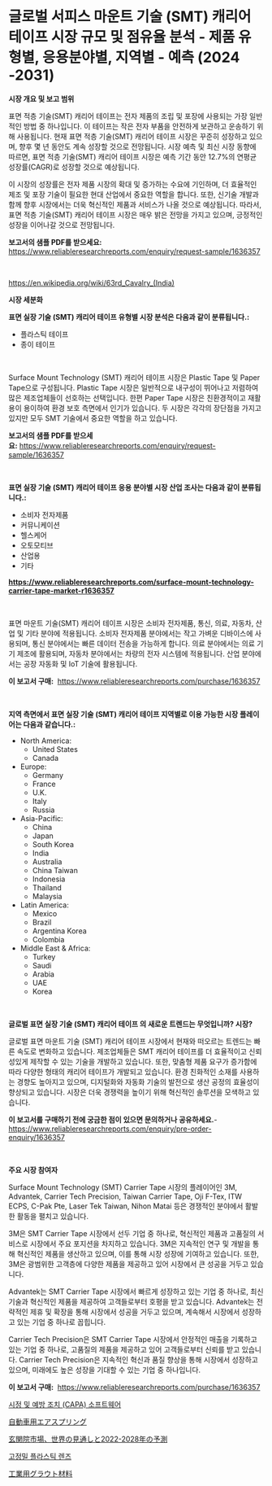 <p><h1>글로벌 서피스 마운트 기술 (SMT) 캐리어 테이프 시장 규모 및 점유율 분석 - 제품 유형별, 응용분야별, 지역별 - 예측 (2024 -2031)</h1></p><p><strong>시장 개요 및 보고 범위</strong></p>
<p><p>표면 적층 기술(SMT) 캐리어 테이프는 전자 제품의 조립 및 포장에 사용되는 가장 일반적인 방법 중 하나입니다. 이 테이프는 작은 전자 부품을 안전하게 보관하고 운송하기 위해 사용됩니다. 현재 표면 적층 기술(SMT) 캐리어 테이프 시장은 꾸준히 성장하고 있으며, 향후 몇 년 동안도 계속 성장할 것으로 전망됩니다. 시장 예측 및 최신 시장 동향에 따르면, 표면 적층 기술(SMT) 캐리어 테이프 시장은 예측 기간 동안 12.7%의 연평균 성장률(CAGR)로 성장할 것으로 예상됩니다. </p><p>이 시장의 성장률은 전자 제품 시장의 확대 및 증가하는 수요에 기인하며, 더 효율적인 제조 및 포장 기술이 필요한 현대 산업에서 중요한 역할을 합니다. 또한, 신기술 개발과 함께 향후 시장에서는 더욱 혁신적인 제품과 서비스가 나올 것으로 예상됩니다. 따라서, 표면 적층 기술(SMT) 캐리어 테이프 시장은 매우 밝은 전망을 가지고 있으며, 긍정적인 성장을 이어나갈 것으로 전망됩니다.</p></p>
<p><strong>보고서의 샘플 PDF를 받으세요:</strong> <a href="https://www.reliableresearchreports.com/enquiry/request-sample/1636357">https://www.reliableresearchreports.com/enquiry/request-sample/1636357</a></p>
<p>&nbsp;</p>
<p><a href="https://en.wikipedia.org/wiki/63rd_Cavalry_(India)">https://en.wikipedia.org/wiki/63rd_Cavalry_(India)</a></p>
<p><strong>시장 세분화</strong></p>
<p><strong>표면 실장 기술 (SMT) 캐리어 테이프 유형별 시장 분석은 다음과 같이 분류됩니다.:</strong></p>
<p><ul><li>플라스틱 테이프</li><li>종이 테이프</li></ul></p>
<p>&nbsp;</p>
<p><p>Surface Mount Technology (SMT) 캐리어 테이프 시장은 Plastic Tape 및 Paper Tape으로 구성됩니다. Plastic Tape 시장은 일반적으로 내구성이 뛰어나고 저렴하여 많은 제조업체들이 선호하는 선택입니다. 한편 Paper Tape 시장은 친환경적이고 재활용이 용이하여 환경 보호 측면에서 인기가 있습니다. 두 시장은 각각의 장단점을 가지고 있지만 모두 SMT 기술에서 중요한 역할을 하고 있습니다.</p></p>
<p><strong>보고서의 샘플 PDF를 받으세요:</strong>&nbsp;<a href="https://www.reliableresearchreports.com/enquiry/request-sample/1636357">https://www.reliableresearchreports.com/enquiry/request-sample/1636357</a></p>
<p>&nbsp;</p>
<p><strong> 표면 실장 기술 (SMT) 캐리어 테이프 응용 분야별 시장 산업 조사는 다음과 같이 분류됩니다.:</strong></p>
<p><ul><li>소비자 전자제품</li><li>커뮤니케이션</li><li>헬스케어</li><li>오토모티브</li><li>산업용</li><li>기타</li></ul></p>
<p><strong><a href="https://www.reliableresearchreports.com/surface-mount-technology-carrier-tape-market-r1636357">https://www.reliableresearchreports.com/surface-mount-technology-carrier-tape-market-r1636357</a></strong></p>
<p>&nbsp;</p>
<p><p>표면 마운트 기술(SMT) 캐리어 테이프 시장은 소비자 전자제품, 통신, 의료, 자동차, 산업 및 기타 분야에 적용됩니다. 소비자 전자제품 분야에서는 작고 가벼운 디바이스에 사용되며, 통신 분야에서는 빠른 데이터 전송을 가능하게 합니다. 의료 분야에서는 의료 기기 제조에 활용되며, 자동차 분야에서는 차량의 전자 시스템에 적용됩니다. 산업 분야에서는 공장 자동화 및 IoT 기술에 활용됩니다.</p></p>
<p><strong>이 보고서 구매:</strong>&nbsp; <a href="https://www.reliableresearchreports.com/purchase/1636357">https://www.reliableresearchreports.com/purchase/1636357</a></p>
<p>&nbsp;</p>
<p><strong>지역 측면에서 표면 실장 기술 (SMT) 캐리어 테이프 지역별로 이용 가능한 시장 플레이어는 다음과 같습니다.:</strong></p>
<p><ul>
    <li>
        North America:
        <ul>
            <li>United States</li>
            <li>Canada</li>
        </ul>
    </li>
    <li>
        Europe:
        <ul>
            <li>Germany</li>
            <li>France</li>
            <li>U.K.</li>
            <li>Italy</li>
            <li>Russia</li>
        </ul>
    </li>
    <li>
        Asia-Pacific:
        <ul>
            <li>China</li>
            <li>Japan</li>
            <li>South Korea</li>
            <li>India</li>
            <li>Australia</li>
            <li>China Taiwan</li>
            <li>Indonesia</li>
            <li>Thailand</li>
            <li>Malaysia</li>
        </ul>
    </li>
    <li>
        Latin America:
        <ul>
            <li>Mexico</li>
            <li>Brazil</li>
            <li>Argentina Korea</li>
            <li>Colombia</li>
        </ul>
    </li>
    <li>
        Middle East & Africa:
        <ul>
            <li>Turkey</li>
            <li>Saudi</li>
            <li>Arabia</li>
            <li>UAE</li>
            <li>Korea</li>
        </ul>
    </li>
    </ul></p>
<p>&nbsp;</p>
<p><strong>글로벌 표면 실장 기술 (SMT) 캐리어 테이프 의 새로운 트렌드는 무엇입니까? 시장?</strong></p>
<p><p>글로벌 표면 마운트 기술 (SMT) 캐리어 테이프 시장에서 현재와 떠오르는 트렌드는 빠른 속도로 변화하고 있습니다. 제조업체들은 SMT 캐리어 테이프를 더 효율적이고 신뢰성있게 제작할 수 있는 기술을 개발하고 있습니다. 또한, 맞춤형 제품 요구가 증가함에 따라 다양한 형태의 캐리어 테이프가 개발되고 있습니다. 환경 친화적인 소재를 사용하는 경향도 높아지고 있으며, 디지털화와 자동화 기술의 발전으로 생산 공정의 효율성이 향상되고 있습니다. 시장은 더욱 경쟁력을 높이기 위해 혁신적인 솔루션을 모색하고 있습니다.</p></p>
<p><strong>이 보고서를 구매하기 전에 궁금한 점이 있으면 문의하거나 공유하세요.</strong>- <a href="https://www.reliableresearchreports.com/enquiry/pre-order-enquiry/1636357">https://www.reliableresearchreports.com/enquiry/pre-order-enquiry/1636357</a></p>
<p>&nbsp;</p>
<p><strong>주요 시장 참여자</strong></p>
<p><p>Surface Mount Technology (SMT) Carrier Tape 시장의 플레이어인 3M, Advantek, Carrier Tech Precision, Taiwan Carrier Tape, Oji F-Tex, ITW ECPS, C-Pak Pte, Laser Tek Taiwan, Nihon Matai 등은 경쟁적인 분야에서 활발한 활동을 펼치고 있습니다.</p><p>3M은 SMT Carrier Tape 시장에서 선두 기업 중 하나로, 혁신적인 제품과 고품질의 서비스로 시장에서 주요 포지션을 차지하고 있습니다. 3M은 지속적인 연구 및 개발을 통해 혁신적인 제품을 생산하고 있으며, 이를 통해 시장 성장에 기여하고 있습니다. 또한, 3M은 광범위한 고객층에 다양한 제품을 제공하고 있어 시장에서 큰 성공을 거두고 있습니다.</p><p>Advantek는 SMT Carrier Tape 시장에서 빠르게 성장하고 있는 기업 중 하나로, 최신 기술과 혁신적인 제품을 제공하여 고객들로부터 호평을 받고 있습니다. Advantek는 전략적인 제휴 및 확장을 통해 시장에서 성공을 거두고 있으며, 계속해서 시장에서 성장하고 있는 기업 중 하나로 꼽힙니다.</p><p>Carrier Tech Precision은 SMT Carrier Tape 시장에서 안정적인 매출을 기록하고 있는 기업 중 하나로, 고품질의 제품을 제공하고 있어 고객들로부터 신뢰를 받고 있습니다. Carrier Tech Precision은 지속적인 혁신과 품질 향상을 통해 시장에서 성장하고 있으며, 미래에도 높은 성장을 기대할 수 있는 기업 중 하나입니다.</p></p>
<p><strong>이 보고서 구매:</strong>&nbsp;&nbsp;<a href="https://www.reliableresearchreports.com/purchase/1636357">https://www.reliableresearchreports.com/purchase/1636357</a></p>
<p><p><a href="https://medium.com/@rahmatsurendi5_84259/2024%EB%85%84%EB%B6%80%ED%84%B0-2031%EB%85%84%EA%B9%8C%EC%A7%80%EC%9D%98-%EC%88%98%EC%A0%95-%EB%B0%8F-%EC%98%88%EB%B0%A9-%EC%A1%B0%EC%B9%98-capa-%EC%86%8C%ED%94%84%ED%8A%B8%EC%9B%A8%EC%96%B4-%EC%8B%9C%EC%9E%A5-%EC%A0%90%EC%9C%A0%EC%9C%A8-%EB%B0%8F-%EA%B2%BD%EC%9F%81-%ED%92%8D%EA%B2%BD%EC%97%90-%EB%8C%80%ED%95%9C-%ED%86%B5%EC%B0%B0%EB%A0%A5-9aa7106781ea">시정 및 예방 조치 (CAPA) 소프트웨어</a></p><p><a href="https://github.com/oqoeusbvpadwjs08/Market-Research-Report-List-2/blob/main/9669964134664.md">自動車用エアスプリング</a></p><p><a href="https://medium.com/@oggzzdkk92/%E3%82%B0%E3%83%AD%E3%83%BC%E3%83%90%E3%83%AB%E3%82%B2%E3%83%B3%E3%82%AF%E3%83%AF%E3%83%8B%E3%83%B3%E5%B8%82%E5%A0%B4-%E3%82%B0%E3%83%AD%E3%83%BC%E3%83%90%E3%83%AB%E5%B1%95%E6%9C%9B%E3%81%A82022%E5%B9%B4%E3%81%8B%E3%82%892028%E5%B9%B4%E3%81%BE%E3%81%A7%E3%81%AE%E4%BA%88%E6%B8%AC%E5%B8%82%E5%A0%B4%E7%8A%B6%E6%B3%81-2024%E5%B9%B4-2031%E5%B9%B4-%E3%81%8A%E3%82%88%E3%81%B3%E5%9C%B0%E5%9F%9F%E5%88%A5-%E8%A3%BD%E5%93%81%E5%88%A5-%E3%82%A8%E3%83%B3%E3%83%89%E3%83%A6%E3%83%BC%E3%82%B9%E5%88%A5%E3%81%AE%E4%BA%88%E6%B8%AC-6357fca7634d">玄関院市場、世界の見通しと2022-2028年の予測</a></p><p><a href="https://medium.com/@rahmatsurendi5_84259/%EA%B3%A0%EC%A0%95%EB%B0%80-%ED%94%8C%EB%9D%BC%EC%8A%A4%ED%8B%B1-%EB%A0%8C%EC%A6%88-%EC%8B%9C%EC%9E%A5-%EA%B7%9C%EB%AA%A8-%EB%B0%8F-%EC%A0%90%EC%9C%A0%EC%9C%A8-%EB%B6%84%EC%84%9D-%EC%84%B1%EC%9E%A5-%ED%8A%B8%EB%A0%8C%EB%93%9C-%EB%B0%8F-%EC%98%88%EC%B8%A1-2024-2031-ad0a343b3789">고정밀 플라스틱 렌즈</a></p><p><a href="https://github.com/AaronVargas43/Market-Research-Report-List-2/blob/main/9876804134665.md">工業用グラウト材料</a></p></p>